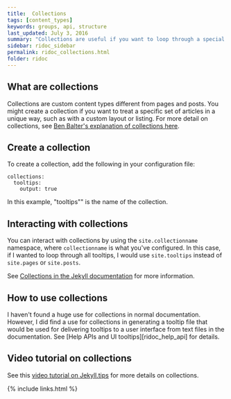 ```yaml
---
title:  Collections
tags: [content_types]
keywords: groups, api, structure
last_updated: July 3, 2016
summary: "Collections are useful if you want to loop through a special folder of pages that you make available in a content API. You could also use collections if you have a set of articles that you want to treat differently from the other content, with a different layout or format."
sidebar: ridoc_sidebar
permalink: ridoc_collections.html
folder: ridoc
---
```


## What are collections
Collections are custom content types different from pages and posts. You might create a collection if you want to treat a specific set of articles in a unique way, such as with a custom layout or listing. For more detail on collections, see [Ben Balter's explanation of collections here](https://ben.balter.com/2015/02/20/jekyll-collections/).

## Create a collection
To create a collection, add the following in your configuration file:

```
collections:
  tooltips:
    output: true
```

In this example, "tooltips"" is the name of the collection.

## Interacting with collections

You can interact with collections by using the `site.collectionname` namespace, where `collectionname` is what you've configured. In this case, if I wanted to loop through all tooltips, I would use `site.tooltips` instead of `site.pages` or `site.posts`.

See [Collections in the Jekyll documentation](http://jekyllrb.com/docs/collections/) for more information.

## How to use collections

I haven't found a huge use for collections in normal documentation. However, I did find a use for collections in generating a tooltip file that would be used for delivering tooltips to a user interface from text files in the documentation. See [Help APIs and UI tooltips][ridoc_help_api] for details.

## Video tutorial on collections

See this [video tutorial on Jekyll.tips](http://jekyll.tips/jekyll-casts/introduction-to-collections/) for more details on collections.

{% include links.html %}
